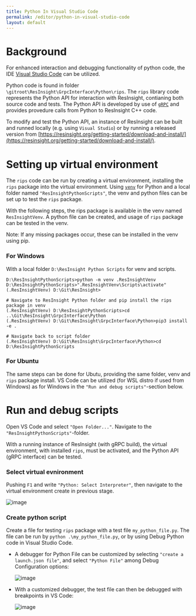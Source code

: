 ```yaml
---
title: Python In Visual Studio Code
permalink: /editor/python-in-visual-studio-code
layout: default
---
```


# Background
For enhanced interaction and debugging functionality of python code, the IDE [Visual Studio Code](https://code.visualstudio.com/) can be utilized. 

Python code is found in folder `\gitroot\ResInsight\GrpcInterface\Python\rips`. The `rips` library code represents the Python API for interaction with ResInsight, contianing both source code and tests. The Python API is developed by use of [`gRPC`](https://grpc.io/) and provides provedure calls from Python to ResInsight C++ code.

To modify and test the Python API, an instance of ResInsight can be built and runned locally (e.g. using `Visual Studio`) or by running a released version from [https://resinsight.org/getting-started/download-and-install/](https://resinsight.org/getting-started/download-and-install/).

# Setting up virtual environment
The `rips` code can be run by creating a virtual environment, installing the `rips` package into the virtual environment.
Using [`venv`](https://docs.python.org/3/library/venv.html) for Python and a local folder named `"ResInsightPythonScripts"`, the venv and python files
can be set up to test the `rips` package.

With the following steps, the rips package is available in the venv named `ResInsightVenv`. A python file can be created, and usage of `rips` package can be
tested in the venv. 

Note: If any missing packages occur, these can be installed in the venv using pip.

### For Windows
With a local folder `D:\ResInsight Python Scripts` for venv and scripts.
```
D:\ResInsightPythonScripts>python -m venv .ResInsightVenv
D:\ResInsightPythonScripts>".ResInsightVenv\Scripts\activate"
(.ResInsightVenv) D:\Git\ResInsight>

# Navigate to ResInsight Python folder and pip install the rips package in venv
(.ResInsightVenv) D:\ResInsightPythonScripts>cd ..\Git\ResInsight\GrpcInterface\Python
(.ResInsightVenv) D:\Git\ResInsight\GrpcInterface\Python>pip3 install -e .

# Navigate back to script folder
(.ResInsightVenv) D:\Git\ResInsight\GrpcInterface\Python>cd D:\ResInsightPythonScripts
```

### For Ubuntu
The same steps can be done for Ubutu, providing the same folder, venv and `rips` package install. VS Code can be utilized (for WSL distro if used from Windows) as for Windows in the `"Run and debug scripts"`-section below.

# Run and debug scripts
Open VS Code and select `"Open Folder..."`. Navigate to the `"ResInsightPythonScripts"`-folder.

With a running instance of ResInsight (with gRPC build), the virtual environment, with installed `rips`, must be activated, and the Python API (gRPC interface) can be tested.

### Select virtual evnironment
Pushing `F1` and write `"Python: Select Interpreter"`, then navigate to the virtual environment create in previous stage.

![image](https://github.com/CeetronSolutions/resinsight-system-doc/assets/82032112/7dca545a-6bf3-4c58-9424-96bcde385c11)

### Create python script
Create a file for testing `rips` package with a test file `my_python_file.py`. The file can be run by `python .\my_python_file.py`, or by using Debug Python code in Visual Studio Code.

- A debugger for Python File can be customized by selecting `"create a launch.json file"`, and select `"Python File"` among Debug Configuration options:

  ![image](https://github.com/CeetronSolutions/resinsight-system-doc/assets/82032112/bd570cbf-8250-4ffb-a8c0-9d261f8932c9)

- With a customized debugger, the test file can then be debugged with breakpoints in VS Code:

  ![image](https://github.com/CeetronSolutions/resinsight-system-doc/assets/82032112/042d1b5f-b5a9-4460-9497-afc6c5088f24)
